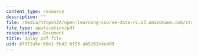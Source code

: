 ```yaml
---
content_type: resource
description: ''
file: /media/https%3A/open-learning-course-data-rc.s3.amazonaws.com/sts-081-innovation-systems-for-science-technology-energy-manufacturing-and-health-spring-2017/8f972a5e60e15b426f53ab5262c4e489_AGFamePtVUI.pdf
file_type: application/pdf
resourcetype: Document
title: 3play pdf file
uid: 8f972a5e-60e1-5b42-6f53-ab5262c4e489
---
```

